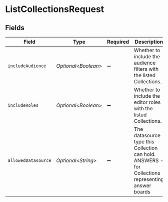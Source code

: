 # ListCollectionsRequest


## Fields

| Field                                                                                              | Type                                                                                               | Required                                                                                           | Description                                                                                        |
| -------------------------------------------------------------------------------------------------- | -------------------------------------------------------------------------------------------------- | -------------------------------------------------------------------------------------------------- | -------------------------------------------------------------------------------------------------- |
| `includeAudience`                                                                                  | *Optional\<Boolean>*                                                                               | :heavy_minus_sign:                                                                                 | Whether to include the audience filters with the listed Collections.                               |
| `includeRoles`                                                                                     | *Optional\<Boolean>*                                                                               | :heavy_minus_sign:                                                                                 | Whether to include the editor roles with the listed Collections.                                   |
| `allowedDatasource`                                                                                | *Optional\<String>*                                                                                | :heavy_minus_sign:                                                                                 | The datasource type this Collection can hold.<br/>ANSWERS - for Collections representing answer boards |